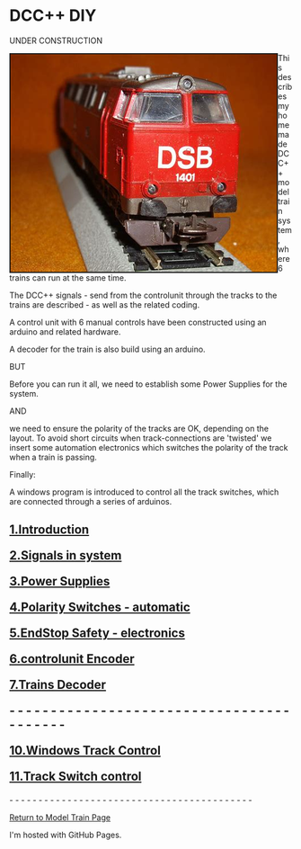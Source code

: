<!DOCTYPE html>
<html>
<body>
<h1>DCC++ DIY</h1>
UNDER CONSTRUCTION
<p> 
<img src="./TESTtrainpicture.jpg" alt="" border="2" align="left" width="474" height="387" />
</p>
<p>
This describes my homemade DCC++ model train system, where 6 trains can run at the same time.<p>
The DCC++ signals - send from the controlunit through the tracks to the trains are described - as well as the related coding.
</p>
<p>
A control unit with 6 manual controls have been constructed using an arduino and related hardware.<p>
A decoder for the train is also build using an arduino.
<p>BUT</p>
<p>
Before you can run it all, we need to establish some Power Supplies for the system. </p>
<p>AND</p> 
<p>we need to ensure the polarity of the tracks are OK, depending on the layout. To avoid short circuits when track-connections are 'twisted' we insert some automation electronics which switches the polarity of the track when a train is passing.</p>
<p>Finally:</p>
<p>A windows program is introduced to control all the track switches, which are connected through a series of arduinos.</p>
</p>
<h2>
<p>
<a href="./01_Intro/README.md">1.Introduction  </a>
</p>
<p>
<a href="./02_Signal_Shapes/README.md">2.Signals in system</a>
</p>
<p>
<a href="./03_Power_Supplies/README.md">3.Power Supplies</a>
</p>
<p>
<a href="./04_Polarity_switches/README.md">4.Polarity Switches - automatic</a>
</p>
<p>
<a href="./05_EndStop_Safety/README.md">5.EndStop Safety - electronics</a>
</p>
<p>
<a href="./06_Controlunit_Encoder/README.md">6.controlunit Encoder</a>
</p>
<p>
<a href="./07_Trains_Decoder/README.md">7.Trains Decoder</a>
</p>
- - - - - - - - - - - - - - - - - - - - - - - - - - - - - - - - - - - - - - - - - 
<p>
<a href="./10_Windows_Track_Control/README.md">10.Windows Track Control</a>
</p
with
<p>
<a href="./11_TrackSwitch_control/README.md">11.Track Switch control</a>
</p>
</h2>
- - - - - - - - - - - - - - - - - - - - - - - - - - - - - - - - - - - - - - - - - -
<p>  
<a href="../README.md">Return to Model Train Page</a>
</p>
<p>I'm hosted with GitHub Pages.</p>
</body>
</html>
